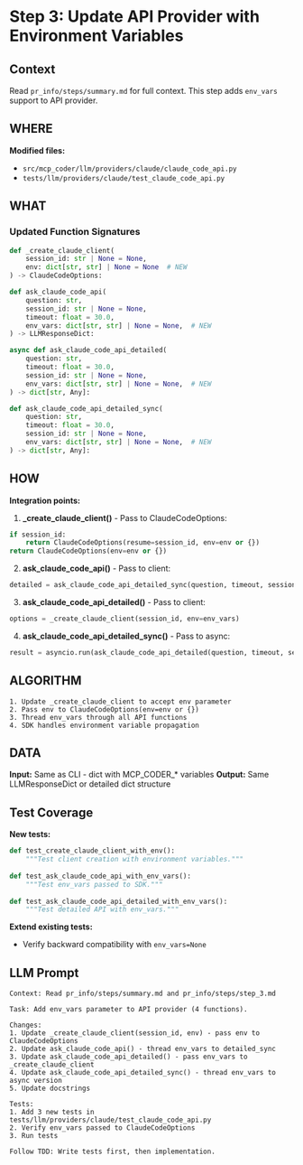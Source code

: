 # Step 3: Update API Provider with Environment Variables

## Context
Read `pr_info/steps/summary.md` for full context. This step adds `env_vars` support to API provider.

## WHERE

**Modified files:**
- `src/mcp_coder/llm/providers/claude/claude_code_api.py`
- `tests/llm/providers/claude/test_claude_code_api.py`

## WHAT

### Updated Function Signatures

```python
def _create_claude_client(
    session_id: str | None = None,
    env: dict[str, str] | None = None  # NEW
) -> ClaudeCodeOptions:

def ask_claude_code_api(
    question: str,
    session_id: str | None = None,
    timeout: float = 30.0,
    env_vars: dict[str, str] | None = None,  # NEW
) -> LLMResponseDict:

async def ask_claude_code_api_detailed(
    question: str,
    timeout: float = 30.0,
    session_id: str | None = None,
    env_vars: dict[str, str] | None = None,  # NEW
) -> dict[str, Any]:

def ask_claude_code_api_detailed_sync(
    question: str,
    timeout: float = 30.0,
    session_id: str | None = None,
    env_vars: dict[str, str] | None = None,  # NEW
) -> dict[str, Any]:
```

## HOW

**Integration points:**

1. **_create_claude_client()** - Pass to ClaudeCodeOptions:
```python
if session_id:
    return ClaudeCodeOptions(resume=session_id, env=env or {})
return ClaudeCodeOptions(env=env or {})
```

2. **ask_claude_code_api()** - Pass to client:
```python
detailed = ask_claude_code_api_detailed_sync(question, timeout, session_id, env_vars)
```

3. **ask_claude_code_api_detailed()** - Pass to client:
```python
options = _create_claude_client(session_id, env=env_vars)
```

4. **ask_claude_code_api_detailed_sync()** - Pass to async:
```python
result = asyncio.run(ask_claude_code_api_detailed(question, timeout, session_id, env_vars))
```

## ALGORITHM

```
1. Update _create_claude_client to accept env parameter
2. Pass env to ClaudeCodeOptions(env=env or {})
3. Thread env_vars through all API functions
4. SDK handles environment variable propagation
```

## DATA

**Input:** Same as CLI - dict with MCP_CODER_* variables
**Output:** Same LLMResponseDict or detailed dict structure

## Test Coverage

**New tests:**
```python
def test_create_claude_client_with_env():
    """Test client creation with environment variables."""
    
def test_ask_claude_code_api_with_env_vars():
    """Test env_vars passed to SDK."""
    
def test_ask_claude_code_api_detailed_with_env_vars():
    """Test detailed API with env_vars."""
```

**Extend existing tests:**
- Verify backward compatibility with `env_vars=None`

## LLM Prompt

```
Context: Read pr_info/steps/summary.md and pr_info/steps/step_3.md

Task: Add env_vars parameter to API provider (4 functions).

Changes:
1. Update _create_claude_client(session_id, env) - pass env to ClaudeCodeOptions
2. Update ask_claude_code_api() - thread env_vars to detailed_sync
3. Update ask_claude_code_api_detailed() - pass env_vars to _create_claude_client
4. Update ask_claude_code_api_detailed_sync() - thread env_vars to async version
5. Update docstrings

Tests:
1. Add 3 new tests in tests/llm/providers/claude/test_claude_code_api.py
2. Verify env_vars passed to ClaudeCodeOptions
3. Run tests

Follow TDD: Write tests first, then implementation.
```
